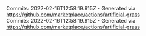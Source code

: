 Commits: 2022-02-16T12:58:19.915Z - Generated via https://github.com/marketplace/actions/artificial-grass
<br>
Commits: 2022-02-16T12:58:19.915Z - Generated via https://github.com/marketplace/actions/artificial-grass
<br>
